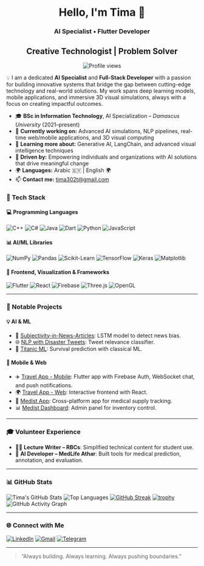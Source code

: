 <h1 align="center">Hello, I'm Tima 👋</h1>
<h3 align="center">AI Specialist • Flutter Developer</h3>
<h2 align="center">Creative Technologist | Problem Solver</h2>
<p align="center">
  <img src="https://komarev.com/ghpvc/?username=tima-dawwa&label=Profile%20views&color=0e75b6&style=flat" alt="Profile views" />
</p>
 
💡 I am a dedicated **AI Specialist** and **Full-Stack Developer** with a passion for building innovative systems that bridge the gap between cutting-edge technology and real-world solutions. My work spans deep learning models, mobile applications, and immersive 3D visual simulations, always with a focus on creating impactful outcomes.

- 🎓 **BSc in Information Technology**, AI Specialization – *Damascus University* (2021–present)
- 🔭 **Currently working on:** Advanced AI simulations, NLP pipelines, real-time web/mobile applications, and 3D visual computing
- 🌱 **Learning more about:** Generative AI, LangChain, and advanced visual intelligence techniques
- 🧠 **Driven by:** Empowering individuals and organizations with AI solutions that drive meaningful change
- 🌍 **Languages:** Arabic 🇸🇾 | English 🌍
- 📫 **Contact me:** [tima302t@gmail.com](mailto:tima302t@gmail.com)

### 🚀 Tech Stack

#### 💻 Programming Languages
![C++](https://img.shields.io/badge/C++-00599C?style=for-the-badge&logo=cplusplus&logoColor=white)
![C#](https://img.shields.io/badge/CSharp-239120?style=for-the-badge&logo=csharp&logoColor=white)
![Java](https://img.shields.io/badge/Java-ED8B00?style=for-the-badge&logo=java&logoColor=white)
![Dart](https://img.shields.io/badge/Dart-0175C2?style=for-the-badge&logo=dart&logoColor=white)
![Python](https://img.shields.io/badge/Python-3776AB?style=for-the-badge&logo=python&logoColor=white)
![JavaScript](https://img.shields.io/badge/JavaScript-F7DF1E?style=for-the-badge&logo=javascript&logoColor=black)

#### 📊 AI/ML Libraries
![NumPy](https://img.shields.io/badge/NumPy-013243?style=for-the-badge&logo=numpy&logoColor=white)
![Pandas](https://img.shields.io/badge/Pandas-150458?style=for-the-badge&logo=pandas&logoColor=white)
![Scikit-Learn](https://img.shields.io/badge/Scikit--Learn-F7931E?style=for-the-badge&logo=scikit-learn&logoColor=white)
![TensorFlow](https://img.shields.io/badge/TensorFlow-FF6F00?style=for-the-badge&logo=tensorflow&logoColor=white)
![Keras](https://img.shields.io/badge/Keras-D00000?style=for-the-badge&logo=keras&logoColor=white)
![Matplotlib](https://img.shields.io/badge/Matplotlib-11557C?style=for-the-badge&logo=matplotlib&logoColor=white)

#### 🎨 Frontend, Visualization & Frameworks
![Flutter](https://img.shields.io/badge/Flutter-02569B?style=for-the-badge&logo=flutter&logoColor=white)
![React](https://img.shields.io/badge/React.js-20232A?style=for-the-badge&logo=react&logoColor=61DAFB)
![Firebase](https://img.shields.io/badge/Firebase-ffca28?style=for-the-badge&logo=firebase&logoColor=black)
![Three.js](https://img.shields.io/badge/Three.js-000000?style=for-the-badge&logo=three.js&logoColor=white)
![OpenGL](https://img.shields.io/badge/OpenGL-5586A4?style=for-the-badge&logo=opengl&logoColor=white)

---

### 📂 Notable Projects

#### 💡 AI & ML
- 🧠 [Subjectivity-in-News-Articles](https://github.com/tima-dawwa/Subjectivity-in-News-Articles): LSTM model to detect news bias.
- 🌐 [NLP with Disaster Tweets](https://github.com/tima-dawwa/Natural-Language-Processing-with-Disaster-Tweets): Tweet relevance classifier.
- 🚢 [Titanic ML](https://github.com/tima-dawwa/Titanic---Machine-Learning-from-Disaster): Survival prediction with classical ML.

#### 📱 Mobile & Web
- ✈️ [Travel App - Mobile](https://github.com/tima-dawwa/Travel-App-Mobile): Flutter app with Firebase Auth, WebSocket chat, and push notifications.
- 🌍 [Travel App - Web](https://github.com/tima-dawwa/Travel-App-Web): Interactive frontend with React.
- 🏥 [Medist App](https://github.com/tima-dawwa/Medist-Mobile): Cross-platform app for medical supply tracking.
- 📊 [Medist Dashboard](https://github.com/tima-dawwa/Medist-Dashboard): Admin panel for inventory control.

---

### 🎓 Volunteer Experience
- 👩‍🏫 **Lecture Writer – RBCs**: Simplified technical content for student use.
- 💉 **AI Developer – MedLife Athar**: Built tools for medical prediction, annotation, and evaluation.

---

### 📊 GitHub Stats

![Tima's GitHub Stats](https://github-readme-stats.vercel.app/api?username=tima-dawwa&show_icons=true&theme=radical)
![Top Languages](https://github-readme-stats.vercel.app/api/top-langs/?username=tima-dawwa&layout=compact&theme=radical)
[![GitHub Streak](https://github-readme-streak-stats.herokuapp.com?user=tima-dawwa&theme=radical&hide_border=false)](https://git.io/streak-stats)
[![trophy](https://github-profile-trophy.vercel.app/?username=tima-dawwa&theme=radical&margin-w=10&margin-h=10)](https://github.com/tima-dawwa)
![GitHub Activity Graph](https://github-readme-activity-graph.vercel.app/graph?username=tima-dawwa&theme=github-compact&hide_border=true)

---

### 🌐 Connect with Me

[![LinkedIn](https://img.shields.io/badge/LinkedIn-blue?style=for-the-badge&logo=linkedin)](https://linkedin.com/in/tima-dawwa-698b13267)
[![Gmail](https://img.shields.io/badge/Gmail-red?style=for-the-badge&logo=gmail&logoColor=white)](mailto:tima302t@gmail.com)
[![Telegram](https://img.shields.io/badge/Telegram-26A5E4?style=for-the-badge&logo=telegram&logoColor=white)](https://t.me/timadawwa)

---

> “Always building. Always learning. Always pushing boundaries.”
